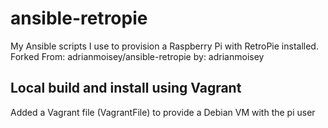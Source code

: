 # ansible-retropie
My Ansible scripts I use to provision a Raspberry Pi with RetroPie installed.
Forked From: adrianmoisey/ansible-retropie by: adrianmoisey  

## Local build and install using Vagrant
Added a Vagrant file (VagrantFile) to provide a Debian VM with the pi user


